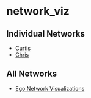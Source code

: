 # network_viz

## Individual Networks
- [Curtis](https://curtlh.github.io/network_viz/curtis.html)
- [Chris](https://curtlh.github.io/network_viz/chris.html)

## All Networks
- [Ego Network Visualizations](https://curtlh.github.io/network_viz/network_viz.html)
